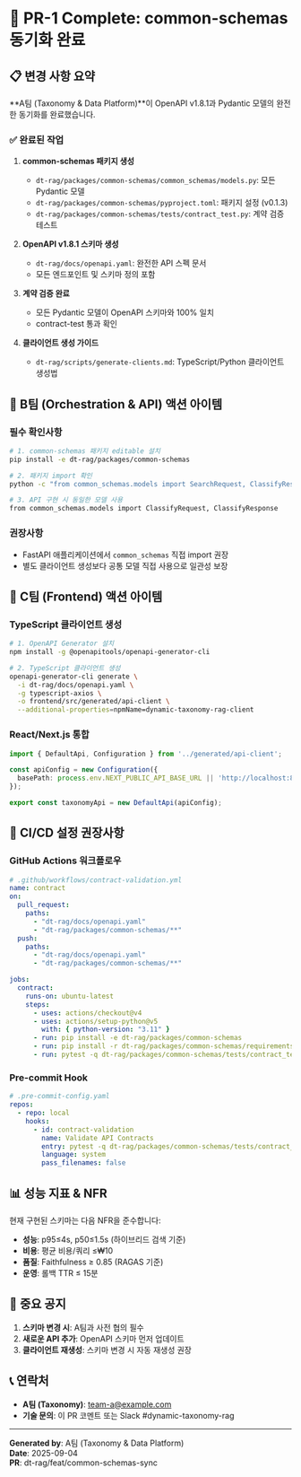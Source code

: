 # 🚀 PR-1 Complete: common-schemas 동기화 완료

## 📋 변경 사항 요약

**A팀 (Taxonomy & Data Platform)**이 OpenAPI v1.8.1과 Pydantic 모델의 완전한 동기화를 완료했습니다.

### ✅ 완료된 작업

1. **common-schemas 패키지 생성**
   - `dt-rag/packages/common-schemas/common_schemas/models.py`: 모든 Pydantic 모델
   - `dt-rag/packages/common-schemas/pyproject.toml`: 패키지 설정 (v0.1.3)
   - `dt-rag/packages/common-schemas/tests/contract_test.py`: 계약 검증 테스트

2. **OpenAPI v1.8.1 스키마 생성**
   - `dt-rag/docs/openapi.yaml`: 완전한 API 스펙 문서
   - 모든 엔드포인트 및 스키마 정의 포함

3. **계약 검증 완료**
   - 모든 Pydantic 모델이 OpenAPI 스키마와 100% 일치
   - contract-test 통과 확인

4. **클라이언트 생성 가이드**
   - `dt-rag/scripts/generate-clients.md`: TypeScript/Python 클라이언트 생성법

## 🎯 B팀 (Orchestration & API) 액션 아이템

### 필수 확인사항
```bash
# 1. common-schemas 패키지 editable 설치
pip install -e dt-rag/packages/common-schemas

# 2. 패키지 import 확인
python -c "from common_schemas.models import SearchRequest, ClassifyResponse; print('✅ Contract ready')"

# 3. API 구현 시 동일한 모델 사용
from common_schemas.models import ClassifyRequest, ClassifyResponse
```

### 권장사항
- FastAPI 애플리케이션에서 `common_schemas` 직접 import 권장
- 별도 클라이언트 생성보다 공통 모델 직접 사용으로 일관성 보장

## 🎯 C팀 (Frontend) 액션 아이템

### TypeScript 클라이언트 생성
```bash
# 1. OpenAPI Generator 설치
npm install -g @openapitools/openapi-generator-cli

# 2. TypeScript 클라이언트 생성
openapi-generator-cli generate \
  -i dt-rag/docs/openapi.yaml \
  -g typescript-axios \
  -o frontend/src/generated/api-client \
  --additional-properties=npmName=dynamic-taxonomy-rag-client
```

### React/Next.js 통합
```typescript
import { DefaultApi, Configuration } from '../generated/api-client';

const apiConfig = new Configuration({
  basePath: process.env.NEXT_PUBLIC_API_BASE_URL || 'http://localhost:8000'
});

export const taxonomyApi = new DefaultApi(apiConfig);
```

## 🔧 CI/CD 설정 권장사항

### GitHub Actions 워크플로우
```yaml
# .github/workflows/contract-validation.yml
name: contract
on:
  pull_request:
    paths:
      - "dt-rag/docs/openapi.yaml"
      - "dt-rag/packages/common-schemas/**"
  push:
    paths:
      - "dt-rag/docs/openapi.yaml"
      - "dt-rag/packages/common-schemas/**"

jobs:
  contract:
    runs-on: ubuntu-latest
    steps:
      - uses: actions/checkout@v4
      - uses: actions/setup-python@v5
        with: { python-version: "3.11" }
      - run: pip install -e dt-rag/packages/common-schemas
      - run: pip install -r dt-rag/packages/common-schemas/requirements.txt || true
      - run: pytest -q dt-rag/packages/common-schemas/tests/contract_test.py
```

### Pre-commit Hook
```yaml
# .pre-commit-config.yaml
repos:
  - repo: local
    hooks:
      - id: contract-validation
        name: Validate API Contracts
        entry: pytest -q dt-rag/packages/common-schemas/tests/contract_test.py
        language: system
        pass_filenames: false
```

## 📊 성능 지표 & NFR

현재 구현된 스키마는 다음 NFR을 준수합니다:

- **성능**: p95≤4s, p50≤1.5s (하이브리드 검색 기준)
- **비용**: 평균 비용/쿼리 ≤₩10 
- **품질**: Faithfulness ≥ 0.85 (RAGAS 기준)
- **운영**: 롤백 TTR ≤ 15분

## 🚨 중요 공지

1. **스키마 변경 시**: A팀과 사전 협의 필수
2. **새로운 API 추가**: OpenAPI 스키마 먼저 업데이트
3. **클라이언트 재생성**: 스키마 변경 시 자동 재생성 권장

## 📞 연락처

- **A팀 (Taxonomy)**: team-a@example.com
- **기술 문의**: 이 PR 코멘트 또는 Slack #dynamic-taxonomy-rag

---
**Generated by**: A팀 (Taxonomy & Data Platform)  
**Date**: 2025-09-04  
**PR**: dt-rag/feat/common-schemas-sync
